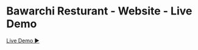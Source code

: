 
# Bawarchi Resturant - Website - Live Demo

<a href="https://bawarchi-resturant.netlify.app" target="_blank" style="text-align:center">Live Demo ▶</a>

